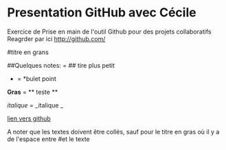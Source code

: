 # Presentation GitHub avec Cécile 

Exercice de Prise en main de l'outil Github pour des projets collaboratifs
Reagrder par ici http://github.com/

#titre en grans

##Quelques notes: = ## tire plus petit

*  = *bulet point 

**Gras** = ** teste **

_italique_  = _italique _

[lien vers github](http://github.com/)


A noter que les textes doivent être collés, sauf pour le titre en gras où il y a de l'espace entre #et le texte

